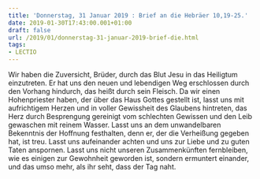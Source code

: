 ```yaml
---
title: 'Donnerstag, 31 Januar 2019 : Brief an die Hebräer 10,19-25.'
date: 2019-01-30T17:43:00.001+01:00
draft: false
url: /2019/01/donnerstag-31-januar-2019-brief-die.html
tags: 
- LECTIO
---
```


Wir haben die Zuversicht, Brüder, durch das Blut Jesu in das Heiligtum einzutreten. Er hat uns den neuen und lebendigen Weg erschlossen durch den Vorhang hindurch, das heißt durch sein Fleisch. Da wir einen Hohenpriester haben, der über das Haus Gottes gestellt ist, lasst uns mit aufrichtigem Herzen und in voller Gewissheit des Glaubens hintreten, das Herz durch Besprengung gereinigt vom schlechten Gewissen und den Leib gewaschen mit reinem Wasser. Lasst uns an dem unwandelbaren Bekenntnis der Hoffnung festhalten, denn er, der die Verheißung gegeben hat, ist treu. Lasst uns aufeinander achten und uns zur Liebe und zu guten Taten anspornen. Lasst uns nicht unseren Zusammenkünften fernbleiben, wie es einigen zur Gewohnheit geworden ist, sondern ermuntert einander, und das umso mehr, als ihr seht, dass der Tag naht.